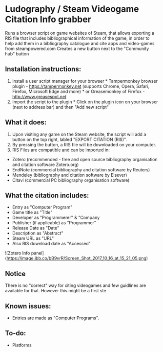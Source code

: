 # Ludography / Steam Videogame Citation Info grabber
Runs a browser script on game websites of Steam, that allows exporting a RIS file that includes bibliographical information of the game, in order to help add them in a bibliography catalogue and cite apps and video-games from steampowered.com
Creates a new button next to the "Community hub" button

## Installation instructions: 
  1. Install a user script manager for your browser 
    * Tampermonkey browser plugin - https://tampermonkey.net (supports Chrome, Opera, Safari, Firefox, Microsoft Edge and more) 
    * or Greasemonkey of Firefox - http://www.greasespot.net
  2. Import the script to the plugin
    * Click on the plugin icon on your browser (next to address bar) and then "Add new script" 
    
## What it does: 
1. Upon visiting any game on the Steam website, the script will add a button on the top right, labled "EXPORT CITATION (RIS)". 
2. By pressing the button, a RIS file will be downloaded on your computer. 
3. RIS Files are compatible and can be imported in:
  * Zotero (recommended - free and open source bibliography organisation and citation software Zotero.org) 
  * EndNote (commercial bibliography and citation software by Reuters) 
  * Mendeley (bibliography and citation software by Elsever) 
  * Citavi (commercial PC bibliography organisation software) 

## What the citation includes: 
  * Entry as "Computer Program"
  * Game title as "Title" 
  * Developer as "Programmerer" & "Company 
  * Publisher (if applicable) as "Programmer" 
  * Release Date as "Date" 
  * Description as "Abstract"
  * Steam URL as "URL"
  * Also RIS download date as "Accessed" 
  
  ![Zotero Info panel]
  (https://image.ibb.co/bB9vrR/Screen_Shot_2017_10_16_at_15_21_05.png)
  
## Notice 
There is no "correct" way for citing videogames and few guidlines are available for that. However this might be a first ste

## Known issues:
  * Entries are made as "Computer Programs". 
## To-do:
  * Platforms
